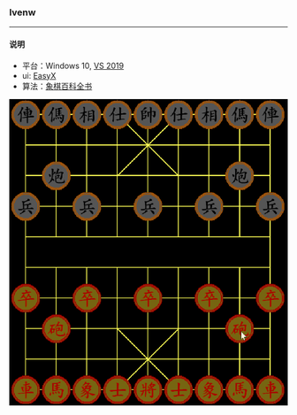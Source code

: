 ### lvenw 
--------------

#### 说明
 * 平台：Windows 10, [VS 2019](https://visualstudio.microsoft.com/zh-hans/vs/)
 * ui: [EasyX](https://docs.easyx.cn/zh-cn/intro)
 * 算法：[象棋百科全书](https://www.xqbase.com/)

![image](pic.gif)









